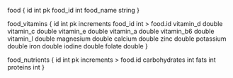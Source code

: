 food {
	id int pk
	food_id int
	food_name string
}

food_vitamins {
	id int pk increments
	food_id int > food.id
	vitamin_d double
	vitamin_c double
	vitamin_e double
	vitamin_a double
	vitamin_b6 double
	vitamin_l double
	magnesium double
	calcium double
	zinc double
	potassium double
	iron double
	iodine double
	folate double
}

food_nutrients {
	id int pk increments > food.id
	carbohydrates int
	fats int
	proteins int
}

